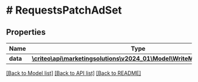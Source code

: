 # # RequestsPatchAdSet

## Properties

Name | Type | Description | Notes
------------ | ------------- | ------------- | -------------
**data** | [**\criteo\api\marketingsolutions\v2024_01\Model\WriteModelPatchAdSet[]**](WriteModelPatchAdSet.md) |  | [optional]

[[Back to Model list]](../../README.md#models) [[Back to API list]](../../README.md#endpoints) [[Back to README]](../../README.md)
